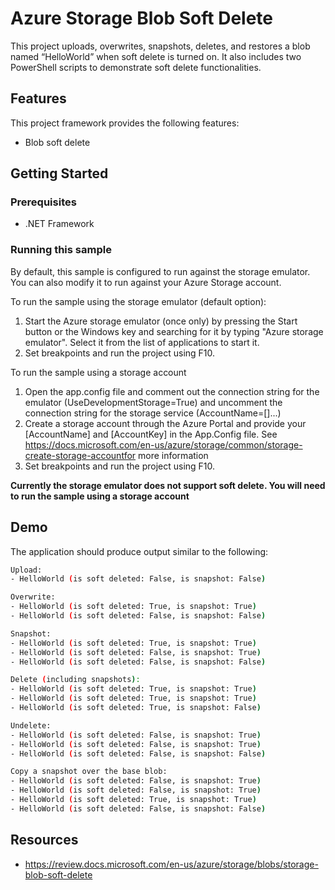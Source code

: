 # Azure Storage Blob Soft Delete

This project uploads, overwrites, snapshots, deletes, and restores a blob named “HelloWorld” when soft delete is turned on. It also includes two PowerShell scripts to demonstrate soft delete functionalities.

## Features

This project framework provides the following features:

* Blob soft delete

## Getting Started

### Prerequisites

- .NET Framework

### Running this sample

By default, this sample is configured to run against the storage emulator. You can also modify it to run against your Azure Storage account.

To run the sample using the storage emulator (default option):
1. Start the Azure storage emulator (once only) by pressing the Start button or the Windows key and searching for it by typing "Azure storage emulator". Select it from the list of applications to start it.
2. Set breakpoints and run the project using F10.

To run the sample using a storage account
1. Open the app.config file and comment out the connection string for the emulator (UseDevelopmentStorage=True) and uncomment the connection string for the storage service (AccountName=[]...)
2. Create a storage account through the Azure Portal and provide your [AccountName] and [AccountKey] in the App.Config file. See https://docs.microsoft.com/en-us/azure/storage/common/storage-create-storage-accountfor more information
3. Set breakpoints and run the project using F10.

**Currently the storage emulator does not support soft delete. You will need to run the sample using a storage account**


## Demo

The application should produce output similar to the following:

```bash
Upload:
- HelloWorld (is soft deleted: False, is snapshot: False)

Overwrite:
- HelloWorld (is soft deleted: True, is snapshot: True)
- HelloWorld (is soft deleted: False, is snapshot: False)

Snapshot:
- HelloWorld (is soft deleted: True, is snapshot: True)
- HelloWorld (is soft deleted: False, is snapshot: True)
- HelloWorld (is soft deleted: False, is snapshot: False)

Delete (including snapshots):
- HelloWorld (is soft deleted: True, is snapshot: True)
- HelloWorld (is soft deleted: True, is snapshot: True)
- HelloWorld (is soft deleted: True, is snapshot: False)

Undelete:
- HelloWorld (is soft deleted: False, is snapshot: True)
- HelloWorld (is soft deleted: False, is snapshot: True)
- HelloWorld (is soft deleted: False, is snapshot: False)

Copy a snapshot over the base blob:
- HelloWorld (is soft deleted: False, is snapshot: True)
- HelloWorld (is soft deleted: False, is snapshot: True)
- HelloWorld (is soft deleted: True, is snapshot: True)
- HelloWorld (is soft deleted: False, is snapshot: False)
```

## Resources

- https://review.docs.microsoft.com/en-us/azure/storage/blobs/storage-blob-soft-delete
